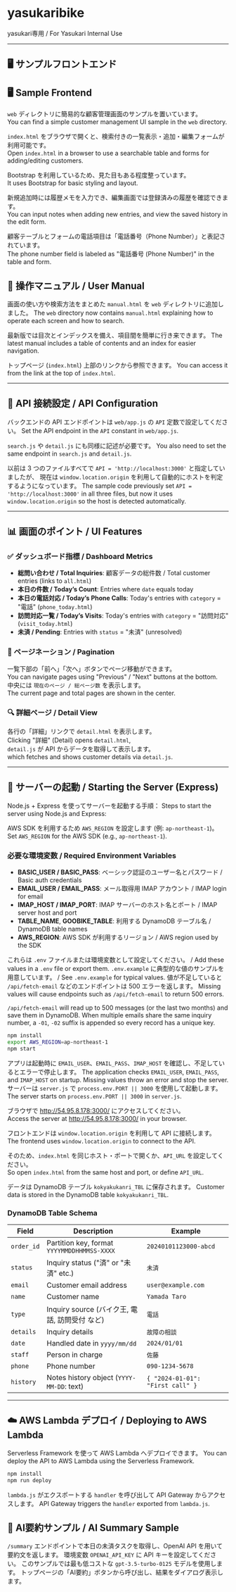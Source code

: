 # yasukaribike  
yasukari専用 / For Yasukari Internal Use

---

## 🖥️ サンプルフロントエンド  
## 🖥️ Sample Frontend

`web` ディレクトリに簡易的な顧客管理画面のサンプルを置いています。  
You can find a simple customer management UI sample in the `web` directory.

`index.html` をブラウザで開くと、検索付きの一覧表示・追加・編集フォームが利用可能です。  
Open `index.html` in a browser to use a searchable table and forms for adding/editing customers.

Bootstrap を利用しているため、見た目もある程度整っています。  
It uses Bootstrap for basic styling and layout.

新規追加時には履歴メモを入力でき、編集画面では登録済みの履歴を確認できます。  
You can input notes when adding new entries, and view the saved history in the edit form.

顧客テーブルとフォームの電話項目は「電話番号（Phone Number）」と表記されています。  
The phone number field is labeled as "電話番号 (Phone Number)" in the table and form.

## 📖 操作マニュアル / User Manual

画面の使い方や検索方法をまとめた `manual.html` を `web` ディレクトリに追加しました。
The `web` directory now contains `manual.html` explaining how to operate each screen and how to search.

最新版では目次とインデックスを備え、項目間を簡単に行き来できます。
The latest manual includes a table of contents and an index for easier navigation.

トップページ (`index.html`) 上部のリンクから参照できます。
You can access it from the link at the top of `index.html`.

---

## 🔗 API 接続設定 / API Configuration

バックエンドの API エンドポイントは `web/app.js` の `API` 定数で設定してください。
Set the API endpoint in the `API` constant in `web/app.js`.

`search.js` や `detail.js` にも同様に記述が必要です。
You also need to set the same endpoint in `search.js` and `detail.js`.

以前は 3 つのファイルすべてで `API = 'http://localhost:3000'` と指定していましたが、
現在は `window.location.origin` を利用して自動的にホストを判定するようになっています。
The sample code previously set `API = 'http://localhost:3000'` in all three files,
but now it uses `window.location.origin` so the host is detected automatically.

---

## 📊 画面のポイント / UI Features

### ✅ ダッシュボード指標 / Dashboard Metrics
- **総問い合わせ / Total Inquiries**: 顧客データの総件数 / Total customer entries (links to `all.html`)
- **本日の件数 / Today’s Count**: Entries where `date` equals today
- **本日の電話対応 / Today’s Phone Calls**: Today's entries with `category` = "電話" (`phone_today.html`)
- **訪問対応一覧 / Today’s Visits**: Today's entries with `category` = "訪問対応" (`visit_today.html`)
- **未済 / Pending**: Entries with `status` = "未済" (unresolved)

### 🔁 ページネーション / Pagination  
一覧下部の「前へ」「次へ」ボタンでページ移動ができます。  
You can navigate pages using "Previous" / "Next" buttons at the bottom.  
中央には `現在のページ / 総ページ数` を表示します。  
The current page and total pages are shown in the center.

### 🔍 詳細ページ / Detail View  
各行の「詳細」リンクで `detail.html` を表示します。  
Clicking "詳細" (Detail) opens `detail.html`,  
`detail.js` が API からデータを取得して表示します。  
which fetches and shows customer details via `detail.js`.

---

## 🚀 サーバーの起動 / Starting the Server (Express)

Node.js + Express を使ってサーバーを起動する手順：
Steps to start the server using Node.js and Express:

AWS SDK を利用するため `AWS_REGION` を設定します (例: `ap-northeast-1`)。
Set `AWS_REGION` for the AWS SDK (e.g., `ap-northeast-1`).

### 必要な環境変数 / Required Environment Variables
- **BASIC_USER / BASIC_PASS**: ベーシック認証のユーザー名とパスワード / Basic auth credentials
- **EMAIL_USER / EMAIL_PASS**: メール取得用 IMAP アカウント / IMAP login for email
- **IMAP_HOST / IMAP_PORT**: IMAP サーバーのホスト名とポート / IMAP server host and port
- **TABLE_NAME**, **GOOBIKE_TABLE**: 利用する DynamoDB テーブル名 / DynamoDB table names
- **AWS_REGION**: AWS SDK が利用するリージョン / AWS region used by the SDK

これらは `.env` ファイルまたは環境変数として設定してください。 / Add these values in a `.env` file or export them.
`.env.example` に典型的な値のサンプルを用意しています。 / See `.env.example` for typical values.
値が不足していると `/api/fetch-email` などのエンドポイントは 500 エラーを返します。
Missing values will cause endpoints such as `/api/fetch-email` to return 500 errors.

`/api/fetch-email` will read up to 500 messages (or the last two months) and
save them in DynamoDB. When multiple emails share the same inquiry number, a
`-01`, `-02` suffix is appended so every record has a unique key.

```bash
npm install
export AWS_REGION=ap-northeast-1
npm start
```
アプリは起動時に `EMAIL_USER`、`EMAIL_PASS`、`IMAP_HOST` を確認し、不足しているとエラーで停止します。
The application checks `EMAIL_USER`, `EMAIL_PASS`, and `IMAP_HOST` on startup. Missing values throw an error and stop the server.
サーバーは `server.js` で `process.env.PORT || 3000` を使用して起動します。
The server starts on `process.env.PORT || 3000` in `server.js`.

ブラウザで http://54.95.8.178:3000/ にアクセスしてください。  
Access the server at http://54.95.8.178:3000/ in your browser.

フロントエンドは `window.location.origin` を利用して API に接続します。  
The frontend uses `window.location.origin` to connect to the API.

そのため、`index.html` を同じホスト・ポートで開くか、`API_URL` を設定してください。  
So open `index.html` from the same host and port, or define `API_URL`.

データは DynamoDB テーブル `kokyakukanri_TBL` に保存されます。
Customer data is stored in the DynamoDB table `kokyakukanri_TBL`.

### DynamoDB Table Schema

| Field      | Description                                  | Example                           |
|------------|----------------------------------------------|-----------------------------------|
| `order_id` | Partition key, format `YYYYMMDDHHMMSS-XXXX`   | `20240101123000-abcd`             |
| `status`   | Inquiry status ("済" or "未済" etc.)        | `未済`                            |
| `email`    | Customer email address                        | `user@example.com`                |
| `name`     | Customer name                                 | `Yamada Taro`                     |
| `type`     | Inquiry source (バイク王, 電話, 訪問受付 など) | `電話`                            |
| `details`  | Inquiry details                               | `故障の相談`                      |
| `date`     | Handled date in `yyyy/mm/dd`                  | `2024/01/01`                      |
| `staff`    | Person in charge                              | `佐藤`                             |
| `phone`    | Phone number                                  | `090-1234-5678`                   |
| `history`  | Notes history object (`YYYY-MM-DD`: text)     | `{ "2024-01-01": "First call" }` |


---

## ☁️ AWS Lambda デプロイ / Deploying to AWS Lambda

Serverless Framework を使って AWS Lambda へデプロイできます。
You can deploy the API to AWS Lambda using the Serverless Framework.

```bash
npm install
npm run deploy
```

`lambda.js` がエクスポートする `handler` を呼び出して API Gateway からアクセスします。
API Gateway triggers the `handler` exported from `lambda.js`.


## 🧠 AI要約サンプル / AI Summary Sample

`/summary` エンドポイントで本日の未済タスクを取得し、OpenAI API を用いて要約文を返します。
環境変数 `OPENAI_API_KEY` に API キーを設定してください。
このサンプルでは最も低コストな `gpt-3.5-turbo-0125` モデルを使用します。
トップページの「AI要約」ボタンから呼び出し、結果をダイアログ表示します。




